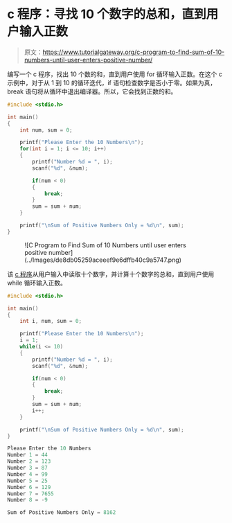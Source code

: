 # c 程序：寻找 10 个数字的总和，直到用户输入正数

> 原文：<https://www.tutorialgateway.org/c-program-to-find-sum-of-10-numbers-until-user-enters-positive-number/>

编写一个 c 程序，找出 10 个数的和，直到用户使用 for 循环输入正数。在这个 c 示例中，对于从 1 到 10 的循环迭代，if 语句检查数字是否小于零。如果为真，break 语句将从循环中退出编译器。所以，它会找到正数的和。

```c
#include <stdio.h>

int main()
{   
    int num, sum = 0;

    printf("Please Enter the 10 Numbers\n");
    for(int i = 1; i <= 10; i++)
    {
        printf("Number %d = ", i);
        scanf("%d", &num);

        if(num < 0)
        {
            break;
        }
        sum = sum + num;
    }

    printf("\nSum of Positive Numbers Only = %d\n", sum); 
}
```

<figure class="wp-block-image size-large">![C Program to Find Sum of 10 Numbers until user enters positive number](../Images/de8db05259aceeef9e6dffb40c9a5747.png)</figure>

该 [c 程序](https://www.tutorialgateway.org/c-programming-examples/)从用户输入中读取十个数字，并计算十个数字的总和，直到用户使用 while 循环输入正数。

```c
#include <stdio.h>

int main()
{   
    int i, num, sum = 0;

    printf("Please Enter the 10 Numbers\n");
    i = 1; 
    while(i <= 10)
    {
        printf("Number %d = ", i);
        scanf("%d", &num);

        if(num < 0)
        {
            break;
        }
        sum = sum + num;
        i++;
    }

    printf("\nSum of Positive Numbers Only = %d\n", sum); 
}
```

```c
Please Enter the 10 Numbers
Number 1 = 44
Number 2 = 123
Number 3 = 87
Number 4 = 99
Number 5 = 25
Number 6 = 129
Number 7 = 7655
Number 8 = -9

Sum of Positive Numbers Only = 8162
```